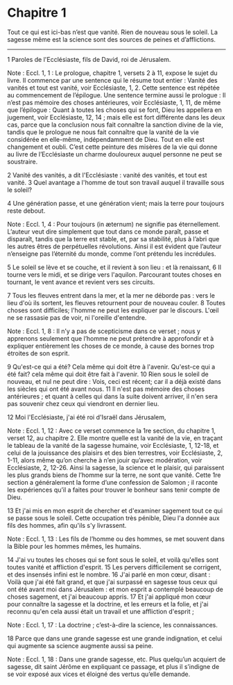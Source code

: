 # Chapitre 1

Tout ce qui est ici-bas n’est que vanité.
Rien de nouveau sous le soleil.
La sagesse même est la science sont des sources de peines et d’afflictions.

***

1 Paroles de l'Ecclésiaste, fils de David, roi de Jérusalem.

<span class="bible-note">Note : </span> Eccl. 1, 1 : Le prologue, chapitre 1, versets 2 à 11, expose le sujet du livre. Il commence par une sentence qui le résume tout entier : Vanité des vanités et tout est vanité, voir Ecclésiaste, 1, 2. Cette sentence est répétée au commencement de l’épilogue. Une sentence termine aussi le prologue : Il n’est pas mémoire des choses antérieures, voir Ecclésiaste, 1, 11, de même que l’épilogue : Quant à toutes les choses qui se font, Dieu les appellera en jugement, voir Ecclésiaste, 12, 14 ; mais elle est fort différente dans les deux cas, parce que la conclusion nous fait connaître la sanction divine de la vie, tandis que le prologue ne nous fait connaître que la vanité de la vie considérée en elle-même, indépendamment de Dieu. Tout en elle est changement et oubli. C’est cette peinture des misères de la vie qui donne au livre de l’Ecclésiaste un charme douloureux auquel personne ne peut se soustraire.

2 Vanité des vanités, a dit l'Ecclésiaste : vanité des vanités, et tout est vanité. 3 Quel avantage a l'homme de tout son travail auquel il travaille sous le soleil?


4 Une génération passe, et une génération vient; mais la terre pour toujours reste debout.

<span class="bible-note">Note : </span> Eccl. 1, 4 : Pour toujours (in æternum) ne signifie pas éternellement. L’auteur veut dire simplement que tout dans ce monde paraît, passe et disparaît, tandis que la terre est stable, et, par sa stabilité, plus à l’abri que les autres êtres de perpétuelles révolutions. Ainsi il est évident que l’auteur n’enseigne pas l’éternité du monde, comme l’ont prétendu les incrédules.

5 Le soleil se lève et se couche, et il revient à son lieu : et là renaissant, 6 Il tourne vers le midi, et se dirige vers l'aquilon. Parcourant toutes choses en tournant, le vent avance et revient vers ses circuits.


7 Tous les fleuves entrent dans la mer, et la mer ne déborde pas : vers le lieu d'où ils sortent, les fleuves retournent pour de nouveau couler. 8 Toutes choses sont difficiles; l'homme ne peut les expliquer par le discours. L'œil ne se rassasie pas de voir, ni l'oreille d'entendre.

<span class="bible-note">Note : </span> Eccl. 1, 8 : Il n’y a pas de scepticisme dans ce verset ; nous y apprenons seulement que l’homme ne peut prétendre à approfondir et à expliquer entièrement les choses de ce monde, à cause des bornes trop étroites de son esprit.


9 Qu'est-ce qui a été? Cela même qui doit être à l'avenir. Qu'est-ce qui a été fait? cela même qui doit être fait à l'avenir. 10 Rien sous le soleil de nouveau, et nul ne peut dire : Vois, ceci est récent; car il a déjà existé dans les siècles qui ont été avant nous. 11 Il n'est pas mémoire des choses antérieures ; et quant à celles qui dans la suite doivent arriver, il n'en sera pas souvenir chez ceux qui viendront en dernier lieu.


12 Moi l'Ecclésiaste, j'ai été roi d'Israël dans Jérusalem,

<span class="bible-note">Note : </span> Eccl. 1, 12 : Avec ce verset commence la 1re section, du chapitre 1, verset 12, au chapitre 2. Elle montre quelle est la vanité de la vie, en traçant le tableau de la vanité de la sagesse humaine, voir Ecclésiaste, 1, 12-18, et celui de la jouissance des plaisirs et des bien terrestres, voir Ecclésiaste, 2, 1-11, alors même qu’on cherche à n’en jouir qu’avec modération, voir Ecclésiaste, 2, 12-26. Ainsi la sagesse, la science et le plaisir, qui paraissent les plus grands biens de l’homme sur la terre, ne sont que vanité. Cette 1re section a généralement la forme d’une confession de Salomon ; il raconte les expériences qu’il a faites pour trouver le bonheur sans tenir compte de Dieu.

13 Et j'ai mis en mon esprit de chercher et d'examiner sagement tout ce qui se passe sous le soleil. Cette occupation très pénible, Dieu l'a donnée aux fils des hommes, afin qu'ils s'y livrassent.

<span class="bible-note">Note : </span> Eccl. 1, 13 : Les fils de l’homme ou des hommes, se met souvent dans la Bible pour les hommes mêmes, les humains.

14 J'ai vu toutes les choses qui se font sous le soleil, et voilà qu'elles sont toutes vanité et affliction d'esprit. 15 Les pervers difficilement se corrigent, et des insensés infini est le nombre. 16 J'ai parlé en mon cœur, disant : Voilà que j'ai été fait grand, et que j'ai surpassé en sagesse tous ceux qui ont été avant moi dans Jérusalem : et mon esprit a contemplé beaucoup de choses sagement, et j'ai beaucoup appris. 17 Et j'ai appliqué mon cœur pour connaître la sagesse et la doctrine, et les erreurs et la folie, et j'ai reconnu qu'en cela aussi était un travail et une affliction d'esprit ;

<span class="bible-note">Note : </span> Eccl. 1, 17 : La doctrine ; c’est-à-dire la science, les connaissances.

18 Parce que dans une grande sagesse est une grande indignation, et celui qui augmente sa science augmente aussi sa peine.

<span class="bible-note">Note : </span> Eccl. 1, 18 : Dans une grande sagesse, etc. Plus quelqu’un acquiert de sagesse, dit saint Jérôme en expliquant ce passage, et plus il s’indigne de se voir exposé aux vices et éloigné des vertus qu’elle demande.

